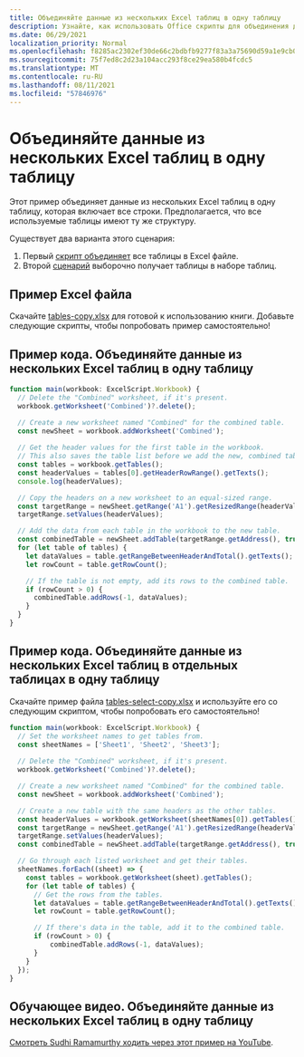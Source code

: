 ```yaml
---
title: Объединяйте данные из нескольких Excel таблиц в одну таблицу
description: Узнайте, как использовать Office скрипты для объединения данных из нескольких Excel таблиц в одну таблицу.
ms.date: 06/29/2021
localization_priority: Normal
ms.openlocfilehash: f8285ac2302ef30de66c2bdbfb9277f83a3a75690d59a1e9cb066f544eeffb19
ms.sourcegitcommit: 75f7ed8c2d23a104acc293f8ce29ea580b4fcdc5
ms.translationtype: MT
ms.contentlocale: ru-RU
ms.lasthandoff: 08/11/2021
ms.locfileid: "57846976"
---
```

# <a name="combine-data-from-multiple-excel-tables-into-a-single-table"></a>Объединяйте данные из нескольких Excel таблиц в одну таблицу

Этот пример объединяет данные из нескольких Excel таблиц в одну таблицу, которая включает все строки. Предполагается, что все используемые таблицы имеют ту же структуру.

Существует два варианта этого сценария:

1. Первый [скрипт объединяет](#sample-code-combine-data-from-multiple-excel-tables-into-a-single-table) все таблицы в Excel файле.
1. Второй [сценарий](#sample-code-combine-data-from-multiple-excel-tables-in-select-worksheets-into-a-single-table) выборочно получает таблицы в наборе таблиц.

## <a name="sample-excel-file"></a>Пример Excel файла

Скачайте <a href="tables-copy.xlsx">tables-copy.xlsx</a> для готовой к использованию книги. Добавьте следующие скрипты, чтобы попробовать пример самостоятельно!

## <a name="sample-code-combine-data-from-multiple-excel-tables-into-a-single-table"></a>Пример кода. Объединяйте данные из нескольких Excel таблиц в одну таблицу

```TypeScript
function main(workbook: ExcelScript.Workbook) {
  // Delete the "Combined" worksheet, if it's present.
  workbook.getWorksheet('Combined')?.delete();

  // Create a new worksheet named "Combined" for the combined table.
  const newSheet = workbook.addWorksheet('Combined');
  
  // Get the header values for the first table in the workbook.
  // This also saves the table list before we add the new, combined table.
  const tables = workbook.getTables();    
  const headerValues = tables[0].getHeaderRowRange().getTexts();
  console.log(headerValues);

  // Copy the headers on a new worksheet to an equal-sized range.
  const targetRange = newSheet.getRange('A1').getResizedRange(headerValues.length-1, headerValues[0].length-1);
  targetRange.setValues(headerValues);

  // Add the data from each table in the workbook to the new table.
  const combinedTable = newSheet.addTable(targetRange.getAddress(), true);
  for (let table of tables) {      
    let dataValues = table.getRangeBetweenHeaderAndTotal().getTexts();
    let rowCount = table.getRowCount();

    // If the table is not empty, add its rows to the combined table.
    if (rowCount > 0) {
      combinedTable.addRows(-1, dataValues);
    }
  }
}
```

## <a name="sample-code-combine-data-from-multiple-excel-tables-in-select-worksheets-into-a-single-table"></a>Пример кода. Объединяйте данные из нескольких Excel таблиц в отдельных таблицах в одну таблицу

Скачайте пример файла <a href="tables-select-copy.xlsx">tables-select-copy.xlsx</a> и используйте его со следующим скриптом, чтобы попробовать его самостоятельно!

```TypeScript
function main(workbook: ExcelScript.Workbook) {
  // Set the worksheet names to get tables from.
  const sheetNames = ['Sheet1', 'Sheet2', 'Sheet3'];
    
  // Delete the "Combined" worksheet, if it's present.
  workbook.getWorksheet('Combined')?.delete();

  // Create a new worksheet named "Combined" for the combined table.
  const newSheet = workbook.addWorksheet('Combined');

  // Create a new table with the same headers as the other tables.
  const headerValues = workbook.getWorksheet(sheetNames[0]).getTables()[0].getHeaderRowRange().getTexts();
  const targetRange = newSheet.getRange('A1').getResizedRange(headerValues.length-1, headerValues[0].length-1);
  targetRange.setValues(headerValues);
  const combinedTable = newSheet.addTable(targetRange.getAddress(), true);

  // Go through each listed worksheet and get their tables.
  sheetNames.forEach((sheet) => {
    const tables = workbook.getWorksheet(sheet).getTables();     
    for (let table of tables) {
      // Get the rows from the tables.
      let dataValues = table.getRangeBetweenHeaderAndTotal().getTexts();
      let rowCount = table.getRowCount();

      // If there's data in the table, add it to the combined table.
      if (rowCount > 0) {
          combinedTable.addRows(-1, dataValues);
      }
    }
  });
}
```

## <a name="training-video-combine-data-from-multiple-excel-tables-into-a-single-table"></a>Обучающее видео. Объединяйте данные из нескольких Excel таблиц в одну таблицу

[Смотреть Sudhi Ramamurthy ходить через этот пример на YouTube](https://youtu.be/di-8JukK3Lc).
